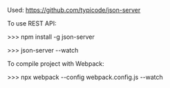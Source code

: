 Used: https://github.com/typicode/json-server

To use REST API:

\>>> npm install -g json-server

\>>> json-server --watch <path to json file>


To compile project with Webpack:

\>>> npx webpack --config webpack.config.js --watch
